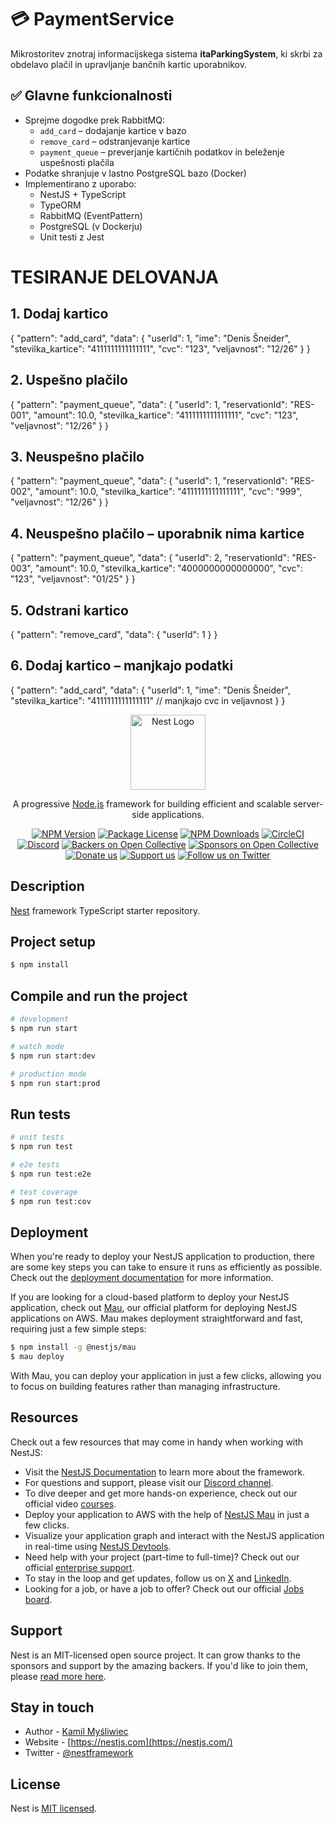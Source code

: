 # 💳 PaymentService

Mikrostoritev znotraj informacijskega sistema **itaParkingSystem**, ki skrbi za obdelavo plačil in upravljanje bančnih kartic uporabnikov.

## ✅ Glavne funkcionalnosti

- Sprejme dogodke prek RabbitMQ:
  - `add_card` – dodajanje kartice v bazo
  - `remove_card` – odstranjevanje kartice
  - `payment_queue` – preverjanje kartičnih podatkov in beleženje uspešnosti plačila
- Podatke shranjuje v lastno PostgreSQL bazo (Docker)
- Implementirano z uporabo:
  - NestJS + TypeScript
  - TypeORM
  - RabbitMQ (EventPattern)
  - PostgreSQL (v Dockerju)
  - Unit testi z Jest

# TESIRANJE DELOVANJA
## 1. Dodaj kartico
{
  "pattern": "add_card",
  "data": {
    "userId": 1,
    "ime": "Denis Šneider",
    "stevilka_kartice": "4111111111111111",
    "cvc": "123",
    "veljavnost": "12/26"
  }
}

## 2. Uspešno plačilo
{
  "pattern": "payment_queue",
  "data": {
    "userId": 1,
    "reservationId": "RES-001",
    "amount": 10.0,
    "stevilka_kartice": "4111111111111111",
    "cvc": "123",
    "veljavnost": "12/26"
  }
}

## 3. Neuspešno plačilo
{
  "pattern": "payment_queue",
  "data": {
    "userId": 1,
    "reservationId": "RES-002",
    "amount": 10.0,
    "stevilka_kartice": "4111111111111111",
    "cvc": "999",
    "veljavnost": "12/26"
  }
}

## 4. Neuspešno plačilo – uporabnik nima kartice
{
  "pattern": "payment_queue",
  "data": {
    "userId": 2,
    "reservationId": "RES-003",
    "amount": 10.0,
    "stevilka_kartice": "4000000000000000",
    "cvc": "123",
    "veljavnost": "01/25"
  }
}

## 5. Odstrani kartico
{
  "pattern": "remove_card",
  "data": {
    "userId": 1
  }
}

## 6. Dodaj kartico – manjkajo podatki
{
  "pattern": "add_card",
  "data": {
    "userId": 1,
    "ime": "Denis Šneider",
    "stevilka_kartice": "4111111111111111"
    // manjkajo cvc in veljavnost
  }
}

<p align="center">
  <a href="http://nestjs.com/" target="blank"><img src="https://nestjs.com/img/logo-small.svg" width="120" alt="Nest Logo" /></a>
</p>

[circleci-image]: https://img.shields.io/circleci/build/github/nestjs/nest/master?token=abc123def456
[circleci-url]: https://circleci.com/gh/nestjs/nest

  <p align="center">A progressive <a href="http://nodejs.org" target="_blank">Node.js</a> framework for building efficient and scalable server-side applications.</p>
    <p align="center">
<a href="https://www.npmjs.com/~nestjscore" target="_blank"><img src="https://img.shields.io/npm/v/@nestjs/core.svg" alt="NPM Version" /></a>
<a href="https://www.npmjs.com/~nestjscore" target="_blank"><img src="https://img.shields.io/npm/l/@nestjs/core.svg" alt="Package License" /></a>
<a href="https://www.npmjs.com/~nestjscore" target="_blank"><img src="https://img.shields.io/npm/dm/@nestjs/common.svg" alt="NPM Downloads" /></a>
<a href="https://circleci.com/gh/nestjs/nest" target="_blank"><img src="https://img.shields.io/circleci/build/github/nestjs/nest/master" alt="CircleCI" /></a>
<a href="https://discord.gg/G7Qnnhy" target="_blank"><img src="https://img.shields.io/badge/discord-online-brightgreen.svg" alt="Discord"/></a>
<a href="https://opencollective.com/nest#backer" target="_blank"><img src="https://opencollective.com/nest/backers/badge.svg" alt="Backers on Open Collective" /></a>
<a href="https://opencollective.com/nest#sponsor" target="_blank"><img src="https://opencollective.com/nest/sponsors/badge.svg" alt="Sponsors on Open Collective" /></a>
  <a href="https://paypal.me/kamilmysliwiec" target="_blank"><img src="https://img.shields.io/badge/Donate-PayPal-ff3f59.svg" alt="Donate us"/></a>
    <a href="https://opencollective.com/nest#sponsor"  target="_blank"><img src="https://img.shields.io/badge/Support%20us-Open%20Collective-41B883.svg" alt="Support us"></a>
  <a href="https://twitter.com/nestframework" target="_blank"><img src="https://img.shields.io/twitter/follow/nestframework.svg?style=social&label=Follow" alt="Follow us on Twitter"></a>
</p>
  <!--[![Backers on Open Collective](https://opencollective.com/nest/backers/badge.svg)](https://opencollective.com/nest#backer)
  [![Sponsors on Open Collective](https://opencollective.com/nest/sponsors/badge.svg)](https://opencollective.com/nest#sponsor)-->



## Description

[Nest](https://github.com/nestjs/nest) framework TypeScript starter repository.

## Project setup

```bash
$ npm install
```

## Compile and run the project

```bash
# development
$ npm run start

# watch mode
$ npm run start:dev

# production mode
$ npm run start:prod
```

## Run tests

```bash
# unit tests
$ npm run test

# e2e tests
$ npm run test:e2e

# test coverage
$ npm run test:cov
```

## Deployment

When you're ready to deploy your NestJS application to production, there are some key steps you can take to ensure it runs as efficiently as possible. Check out the [deployment documentation](https://docs.nestjs.com/deployment) for more information.

If you are looking for a cloud-based platform to deploy your NestJS application, check out [Mau](https://mau.nestjs.com), our official platform for deploying NestJS applications on AWS. Mau makes deployment straightforward and fast, requiring just a few simple steps:

```bash
$ npm install -g @nestjs/mau
$ mau deploy
```

With Mau, you can deploy your application in just a few clicks, allowing you to focus on building features rather than managing infrastructure.

## Resources

Check out a few resources that may come in handy when working with NestJS:

- Visit the [NestJS Documentation](https://docs.nestjs.com) to learn more about the framework.
- For questions and support, please visit our [Discord channel](https://discord.gg/G7Qnnhy).
- To dive deeper and get more hands-on experience, check out our official video [courses](https://courses.nestjs.com/).
- Deploy your application to AWS with the help of [NestJS Mau](https://mau.nestjs.com) in just a few clicks.
- Visualize your application graph and interact with the NestJS application in real-time using [NestJS Devtools](https://devtools.nestjs.com).
- Need help with your project (part-time to full-time)? Check out our official [enterprise support](https://enterprise.nestjs.com).
- To stay in the loop and get updates, follow us on [X](https://x.com/nestframework) and [LinkedIn](https://linkedin.com/company/nestjs).
- Looking for a job, or have a job to offer? Check out our official [Jobs board](https://jobs.nestjs.com).

## Support

Nest is an MIT-licensed open source project. It can grow thanks to the sponsors and support by the amazing backers. If you'd like to join them, please [read more here](https://docs.nestjs.com/support).

## Stay in touch

- Author - [Kamil Myśliwiec](https://twitter.com/kammysliwiec)
- Website - [https://nestjs.com](https://nestjs.com/)
- Twitter - [@nestframework](https://twitter.com/nestframework)

## License

Nest is [MIT licensed](https://github.com/nestjs/nest/blob/master/LICENSE).
